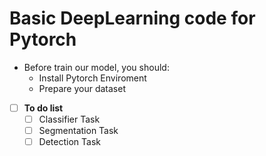 # Basic DeepLearning code for Pytorch

+ Before train our model, you should:
  - Install Pytorch Enviroment
  - Prepare your dataset
  
- [ ] **To do list**
  - [ ] Classifier Task
  - [ ] Segmentation Task
  - [ ] Detection Task
